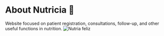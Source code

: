 # About Nutricia 🦦
Website focused on patient registration, consultations, follow-up, and other useful functions in nutrition.
![Nutria feliz](images/nutria.png)
